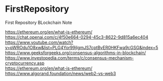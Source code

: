 # FirstRepository
 First Repository
BLockchain Note 

https://ethereum.org/en/what-is-ethereum/  <br>
https://chat.openai.com/c/4f50e664-0294-45c3-8622-9d815a6ec404 <br>
https://www.youtube.com/watch?v=pWROdu1O8xw&list=PLG4Yor99jlgmJS7cptBvER0HKFwa9cGSG&index=5 <br>
https://www.geeksforgeeks.org/consensus-algorithms-in-blockchain/ <br>
https://www.investopedia.com/terms/c/consensus-mechanism-cryptocurrency.asp <br>
https://ethereum.org/en/what-is-ethereum/ <br>
https://www.algorand.foundation/news/web2-vs-web3 <br>
